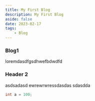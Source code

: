 ```yaml
---
title: My First Blog
description: My First Blog
aside: false
date: 2023-02-17
tags:
    - Blog
---
```

### Blog1
loremdasdfgsdhwefbdwdfd

### Header 2
asdsadasd
ewrewrwressdasdas
sdasdda

```cpp
int a = 100;
```